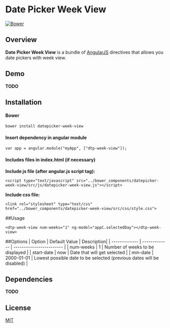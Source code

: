 # Date Picker Week View

[![Bower](https://img.shields.io/bower/v/datepicker-week-view.svg)](http://bower.io/search/?q=datepicker-week-view)

## Overview
**Date Picker Week View** is a bundle of [AngularJS](http://angularjs.org) directives that allows you date pickers with
week view.

## Demo
**TODO**

## Installation
#### Bower
````
bower install datepicker-week-view
````

#### Insert dependency in angular module
````
var app = angular.module("myApp", ["dtp-week-view"]);
````

#### Includes files in index.html (if necessary)

**Include js file (after angular.js script tag):**
````
<script type="text/javascript" src="../bower_components/datepicker-week-view/src/js/datepicker-week-view.js"></script>
````

**Include css file:**
````
<link rel="stylesheet" type="text/css" href="../bower_components/datepicker-week-view/src/css/style.css">
````


##Usage

````
<dtp-week-view num-weeks="1" ng-model="appC.selectedDay"></dtp-week-view>
````


##Options
| Option  | Default Value | Description|
| ------------- | ------------- | ------------------------ |
| num-weeks  | 1  | Number of weeks to be displayed  |
| start-date  | now  | Date that will get selected   |
| min-date  | 2000-01-01  | Lowest possible date to be selected (previous dates will be disabled)   |

## Dependencies
**TODO**


## License
[MIT](LICENSE)